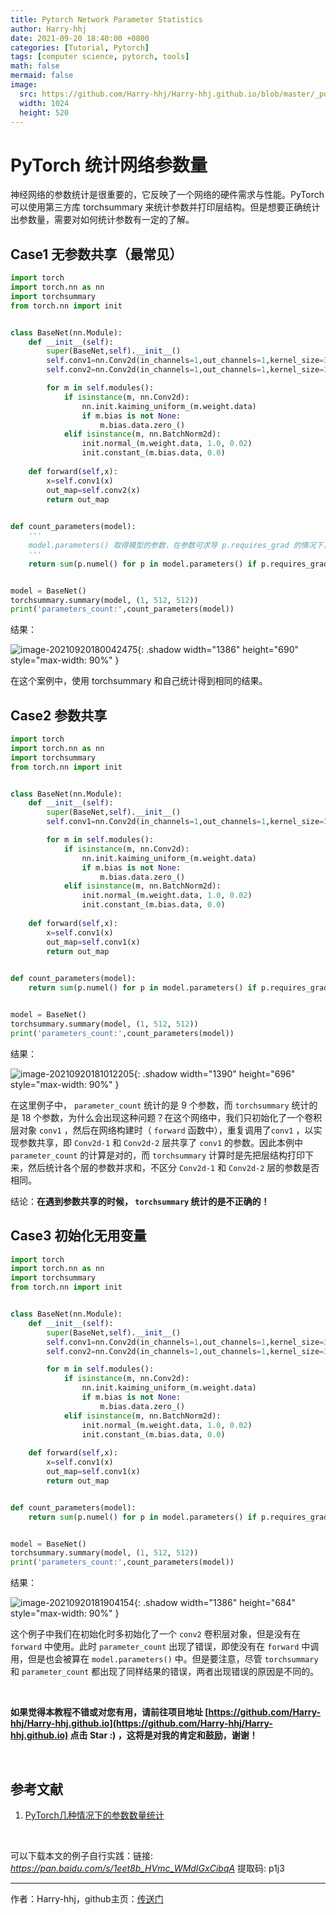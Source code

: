 ```yaml
---
title: Pytorch Network Parameter Statistics
author: Harry-hhj
date: 2021-09-20 18:40:00 +0800
categories: [Tutorial, Pytorch]
tags: [computer science, pytorch, tools]
math: false
mermaid: false
image:
  src: https://github.com/Harry-hhj/Harry-hhj.github.io/blob/master/_posts/2021-09-20-Pytorch-Network-Parameter-Statistics.assets/statics.jpg?raw=true
  width: 1024
  height: 520
---
```




# PyTorch 统计网络参数量

神经网络的参数统计是很重要的，它反映了一个网络的硬件需求与性能。PyTorch 可以使用第三方库 torchsummary 来统计参数并打印层结构。但是想要正确统计出参数量，需要对如何统计参数有一定的了解。

## Case1 无参数共享（最常见）

```python
import torch
import torch.nn as nn
import torchsummary
from torch.nn import init


class BaseNet(nn.Module):
    def __init__(self):
        super(BaseNet,self).__init__()
        self.conv1=nn.Conv2d(in_channels=1,out_channels=1,kernel_size=3,stride=1,padding=1,bias=False)
        self.conv2=nn.Conv2d(in_channels=1,out_channels=1,kernel_size=3,stride=1,padding=1,bias=False)

        for m in self.modules():
            if isinstance(m, nn.Conv2d):
                nn.init.kaiming_uniform_(m.weight.data)
                if m.bias is not None:
                    m.bias.data.zero_()
            elif isinstance(m, nn.BatchNorm2d):
                init.normal_(m.weight.data, 1.0, 0.02)
                init.constant_(m.bias.data, 0.0)
    
    def forward(self,x):
        x=self.conv1(x)
        out_map=self.conv2(x)
        return out_map
    

def count_parameters(model):
    '''
    model.parameters() 取得模型的参数，在参数可求导 p.requires_grad 的情况下，使用 numel()统计 numpy 数组里面的元素的个数。
    '''
    return sum(p.numel() for p in model.parameters() if p.requires_grad)


model = BaseNet()
torchsummary.summary(model, (1, 512, 512))
print('parameters_count:',count_parameters(model))
```

结果：

![image-20210920180042475](https://github.com/Harry-hhj/Harry-hhj.github.io/blob/master/_posts/2021-09-20-Pytorch-Network-Parameter-Statistics.assets/image-20210920180042475.png?raw=true){: .shadow width="1386" height="690" style="max-width: 90%" }

在这个案例中，使用 torchsummary 和自己统计得到相同的结果。



## Case2 参数共享

```python
import torch
import torch.nn as nn
import torchsummary
from torch.nn import init


class BaseNet(nn.Module):
    def __init__(self):
        super(BaseNet,self).__init__()
        self.conv1=nn.Conv2d(in_channels=1,out_channels=1,kernel_size=3,stride=1,padding=1,bias=False)

        for m in self.modules():
            if isinstance(m, nn.Conv2d):
                nn.init.kaiming_uniform_(m.weight.data)
                if m.bias is not None:
                    m.bias.data.zero_()
            elif isinstance(m, nn.BatchNorm2d):
                init.normal_(m.weight.data, 1.0, 0.02)
                init.constant_(m.bias.data, 0.0)
    
    def forward(self,x):
        x=self.conv1(x)
        out_map=self.conv1(x)
        return out_map
    

def count_parameters(model):
    return sum(p.numel() for p in model.parameters() if p.requires_grad)


model = BaseNet()
torchsummary.summary(model, (1, 512, 512))
print('parameters_count:',count_parameters(model))
```

结果：

![image-20210920181012205](https://github.com/Harry-hhj/Harry-hhj.github.io/blob/master/_posts/2021-09-20-Pytorch-Network-Parameter-Statistics.assets/image-20210920181012205.png?raw=true){: .shadow width="1390" height="696" style="max-width: 90%" }

在这里例子中， `parameter_count` 统计的是 9 个参数，而 `torchsummary` 统计的是 18 个参数，为什么会出现这种问题？在这个网络中，我们只初始化了一个卷积层对象 `conv1` ，然后在网络构建时（ `forward` 函数中），重复调用了`conv1` ，以实现参数共享，即 `Conv2d-1` 和 `Conv2d-2` 层共享了 `conv1` 的参数。因此本例中 `parameter_count` 的计算是对的，而 `torchsummary` 计算时是先把层结构打印下来，然后统计各个层的参数并求和，不区分 `Conv2d-1` 和 `Conv2d-2` 层的参数是否相同。

结论：**在遇到参数共享的时候， `torchsummary` 统计的是不正确的！**



## Case3 初始化无用变量

```python
import torch
import torch.nn as nn
import torchsummary
from torch.nn import init


class BaseNet(nn.Module):
    def __init__(self):
        super(BaseNet,self).__init__()
        self.conv1=nn.Conv2d(in_channels=1,out_channels=1,kernel_size=3,stride=1,padding=1,bias=False)
        self.conv2=nn.Conv2d(in_channels=1,out_channels=1,kernel_size=3,stride=1,padding=1,bias=False)

        for m in self.modules():
            if isinstance(m, nn.Conv2d):
                nn.init.kaiming_uniform_(m.weight.data)
                if m.bias is not None:
                    m.bias.data.zero_()
            elif isinstance(m, nn.BatchNorm2d):
                init.normal_(m.weight.data, 1.0, 0.02)
                init.constant_(m.bias.data, 0.0)
    
    def forward(self,x):
        x=self.conv1(x)
        out_map=self.conv1(x)
        return out_map


def count_parameters(model):
    return sum(p.numel() for p in model.parameters() if p.requires_grad)


model = BaseNet()
torchsummary.summary(model, (1, 512, 512))
print('parameters_count:',count_parameters(model))
```

结果：

![image-20210920181904154](https://github.com/Harry-hhj/Harry-hhj.github.io/blob/master/_posts/2021-09-20-Pytorch-Network-Parameter-Statistics.assets/image-20210920181904154.png?raw=true){: .shadow width="1386" height="684" style="max-width: 90%" }

这个例子中我们在初始化时多初始化了一个 `conv2` 卷积层对象，但是没有在 `forward` 中使用。此时 `parameter_count` 出现了错误，即使没有在 `forward` 中调用，但是也会被算在 `model.parameters()` 中。但是要注意，尽管 `torchsummary` 和 `parameter_count` 都出现了同样结果的错误，两者出现错误的原因是不同的。





<br/>

**如果觉得本教程不错或对您有用，请前往项目地址 [https://github.com/Harry-hhj/Harry-hhj.github.io](https://github.com/Harry-hhj/Harry-hhj.github.io) 点击 Star :) ，这将是对我的肯定和鼓励，谢谢！**

<br/>



## 参考文献

1.   [PyTorch几种情况下的参数数量统计](https://zhuanlan.zhihu.com/p/64425750)



<br/>

可以下载本文的例子自行实践：链接: _<https://pan.baidu.com/s/1eet8b_HVmc_WMdIGxCibqA>_ 提取码: p1j3



---

作者：Harry-hhj，github主页：[传送门](https://github.com/Harry-hhj)

